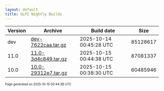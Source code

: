 ```yaml
---
layout: default
title: GLPI Nightly Builds
---
```


Version|Archive|Build date|Size
---|---|---|---
dev|[dev-7622caa.tar.gz](dev-7622caa.tar.gz)|2025-10-14 00:45:28 UTC|85128617
11.0|[11.0-3d4c849.tar.gz](11.0-3d4c849.tar.gz)|2025-10-15 00:44:38 UTC|87081337
10.0|[10.0-29312e7.tar.gz](10.0-29312e7.tar.gz)|2025-10-15 00:38:30 UTC|60485946

<font size="1">Page generated on 2025-10-15 00:44:38 UTC</font>
